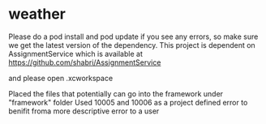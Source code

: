 # weather

Please do a pod install and pod update if you see any errors, so make sure we get the latest version of the dependency. This project is dependent on AssignmentService which is available at https://github.com/shabri/AssignmentService

and please open .xcworkspace

Placed the files that potentially can go into the framework under "framework" folder
Used 10005 and 10006 as a project defined error to benifit froma  more descriptive error to a user

